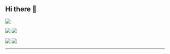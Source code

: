 ## Hi there 👋

![](http://github-profile-summary-cards.vercel.app/api/cards/profile-details?username=sully-vian&theme=github_dark)

![](http://github-profile-summary-cards.vercel.app/api/cards/repos-per-language?username=sully-vian&theme=github_dark)
![](http://github-profile-summary-cards.vercel.app/api/cards/most-commit-language?username=sully-vian&theme=github_dark)

![](http://github-profile-summary-cards.vercel.app/api/cards/stats?username=sully-vian&theme=github_dark)
![](http://github-profile-summary-cards.vercel.app/api/cards/productive-time?username=sully-vian&theme=github_dark&utcOffset=1)

---

<!--
**sully-vian/sully-vian** is a ✨ _special_ ✨ repository because its `README.md` (this file) appears on your GitHub profile.

Here are some ideas to get you started:

- 🔭 I’m currently working on ...
- 🌱 I’m currently learning ...
- 👯 I’m looking to collaborate on ...
- 🤔 I’m looking for help with ...
- 💬 Ask me about ...
- 📫 How to reach me: ...
- 😄 Pronouns: ...
- ⚡ Fun fact: ...
-->
